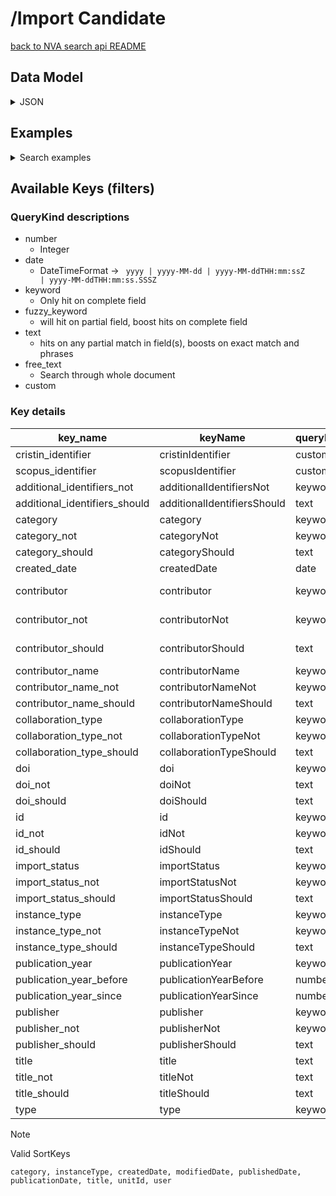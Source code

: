 # /Import Candidate

[back to NVA search api README](/README.md#nva-search-api)

## Data Model
<details>
<summary>JSON</summary>

```json
{
  "importStatus": {
    "candidateStatus": "NOT_IMPORTED",
    "modifiedDate": "2023-11-20T19:38:32.362135196Z"
  },
  "collaborationType": "NonCollaborative",
  "type": "ImportCandidateSummary",
  "publicationInstance": {
    "volume": "60",
    "issue": "3",
    "articleNumber": "036102",
    "type": "AcademicArticle"
  },
  "associatedArtifacts": [],
  "journal": {
    "id": "https://api.dev.nva.aws.unit.no/publication-channels-v2/journal/899497CD-FC96-431D-BE38-5B10F1428969/2021",
    "type": "Journal"
  },
  "createdDate": "2023-11-20T19:38:32.361612653Z",
  "totalVerifiedContributors": 0,
  "mainTitle": "All-optical multi-wavelength regenerator based on four-wave mixing",
  "organizations": [],
  "additionalIdentifiers": [
    {
      "sourceName": "Scopus",
      "type": "AdditionalIdentifier",
      "value": "2-s2.0-85104787031"
    },
    {
      "sourceName": "Cristin",
      "type": "AdditionalIdentifier",
      "value": "3212342"
    }
  ],
  "publicationYear": "2021",
  "id": "https://api.dev.nva.aws.unit.no/publication/import-candidate/018bee3ddae4-653812a8-ed19-469b-8078-c3b488f71f74",
  "contributors": [
    {
      "sequence": 1,
      "role": {
        "type": "Creator"
      },
      "identity": {
        "name": "Muhammad Usama Khan",
        "type": "Identity"
      },
      "correspondingAuthor": false,
      "affiliations": [
        {
          "type": "Organization",
          "labels": {
            "en": "National University of Sciences and Technology, School of Electrical Engineering and Computer Science"
          }
        }
      ],
      "type": "Contributor"
    },
    {
      "sequence": 2,
      "role": {
        "type": "Creator"
      },
      "identity": {
        "name": "Abdulah Jeza Aljohani",
        "type": "Identity"
      },
      "correspondingAuthor": false,
      "affiliations": [
        {
          "id": "https://api.dev.nva.aws.unit.no/cristin/organization/54400004.0.0.0",
          "type": "Organization",
          "labels": {
            "nb": "King Abdul Aziz University",
            "en": "King Abdul Aziz University"
          }
        }
      ],
      "type": "Contributor"
    },
    {
      "sequence": 3,
      "role": {
        "type": "Creator"
      },
      "identity": {
        "name": "Aamir Gulistan",
        "orcId": "https://orcid.org/0000-0002-9520-4211",
        "type": "Identity"
      },
      "correspondingAuthor": false,
      "affiliations": [
        {
          "id": "https://api.dev.nva.aws.unit.no/cristin/organization/20277.0.0.0",
          "type": "Organization",
          "labels": {
            "nb": "Simula Metropolitan Center for Digital Engineering"
          }
        },
        {
          "id": "https://api.dev.nva.aws.unit.no/cristin/organization/7498.0.0.0",
          "type": "Organization",
          "labels": {
            "nb": "Simula Research Laboratory"
          }
        }
      ],
      "type": "Contributor"
    },
    {
      "sequence": 4,
      "role": {
        "type": "Creator"
      },
      "identity": {
        "name": "Salman Ghafoor",
        "orcId": "https://orcid.org/0000-0002-1031-4471",
        "type": "Identity"
      },
      "correspondingAuthor": true,
      "affiliations": [
        {
          "type": "Organization",
          "labels": {
            "en": "National University of Sciences and Technology, School of Electrical Engineering and Computer Science"
          }
        }
      ],
      "type": "Contributor"
    }
  ],
  "doi": "https://doi.org/10.1117/1.OE.60.3.036102",
  "totalContributors": 4
}

```

</details>

## Examples

<details>
<summary>Search examples</summary>


### By a specific contributor

```http request
GET /search/resources?contributor=https%3A%2F%2Fapi.test.nva.aws.unit.no%2Fcristin%2Fperson%2F538786 HTTP/1.1
Host: api.test.nva.aws.unit.no
Accept: application/json

```

### By title

```http request
GET /search/resources?title=My+very+specific+title HTTP/1.1
Host: api.test.nva.aws.unit.no
Accept: application/json

```

### By category

```http request
GET /search/resources?category=AcademicArticle&category=AcademicMonograph HTTP/1.1
Host: api.test.nva.aws.unit.no
Accept: application/json

```

### Free text

```http request
GET /search/resources?searchQuery=Some+specific+phrase HTTP/1.1
Host: api.test.nva.aws.unit.no
Accept: application/json

```

</details>

## Available Keys (filters)

### QueryKind descriptions
* number
  * Integer
* date
  * DateTimeFormat -> <code> yyyy | yyyy-MM-dd | yyyy-MM-ddTHH:mm:ssZ | yyyy-MM-ddTHH:mm:ss.SSSZ</code>
* keyword
  * Only hit on complete field
* fuzzy_keyword
  * will hit on partial field, boost hits on complete field
* text
  * hits on any partial match in field(s), boosts on exact match and phrases
* free_text
  * Search through whole document
* custom

### Key details

| key_name                      | keyName                     | queryKind | scope                    | paths                                                                |
|-------------------------------|-----------------------------|-----------|--------------------------|----------------------------------------------------------------------|
| cristin_identifier            | cristinIdentifier           | custom    | all_items                | CRISTIN_IDENTIFIER                                                   |
| scopus_identifier             | scopusIdentifier            | custom    | all_items                | SCOPUS_IDENTIFIER                                                    |
| additional_identifiers_not    | additionalIdentifiersNot    | keyword   | no_items                 | additionalIdentifiers.value.keyword                                  |
| additional_identifiers_should | additionalIdentifiersShould | text      | one_or_more_item         | additionalIdentifiers.value                                          |
| category                      | category                    | keyword   | all_items                | publicationInstance.type                                             |
| category_not                  | categoryNot                 | keyword   | no_items                 | publicationInstance.type                                             |
| category_should               | categoryShould              | text      | one_or_more_item         | publicationInstance.type                                             |
| created_date                  | createdDate                 | date      | all_items                | createdDate                                                          |
| contributor                   | contributor                 | keyword   | all_items                | contributors.identity.id.keyword, contributors.identity.name.keyword |
| contributor_not               | contributorNot              | keyword   | no_items                 | contributors.identity.id.keyword, contributors.identity.name.keyword |
| contributor_should            | contributorShould           | text      | one_or_more_item         | contributors.identity.id, contributors.identity.name                 |
| contributor_name              | contributorName             | keyword   | all_items                | contributors.identity.name.keyword                                   |
| contributor_name_not          | contributorNameNot          | keyword   | no_items                 | contributors.identity.name.keyword                                   |
| contributor_name_should       | contributorNameShould       | text      | one_or_more_item         | contributors.identity.name                                           |
| collaboration_type            | collaborationType           | keyword   | all_items                | collaborationType.keyword                                            |
| collaboration_type_not        | collaborationTypeNot        | keyword   | no_items                 | collaborationType.keyword                                            |
| collaboration_type_should     | collaborationTypeShould     | text      | one_or_more_item         | collaborationType                                                    |
| doi                           | doi                         | keyword   | all_items                | doi.keyword                                                          |
| doi_not                       | doiNot                      | text      | no_items                 | doi                                                                  |
| doi_should                    | doiShould                   | text      | one_or_more_item         | doi                                                                  |
| id                            | id                          | keyword   | all_items                | id.keyword                                                           |
| id_not                        | idNot                       | keyword   | no_items                 | id.keyword                                                           |
| id_should                     | idShould                    | text      | one_or_more_item         | id                                                                   |
| import_status                 | importStatus                | keyword   | all_items                | importStatus.candidateStatus.keyword                                 |
| import_status_not             | importStatusNot             | keyword   | no_items                 | importStatus.candidateStatus.keyword                                 |
| import_status_should          | importStatusShould          | text      | one_or_more_item         | importStatus.candidateStatus                                         |
| instance_type                 | instanceType                | keyword   | all_items                | publicationInstance.type                                             |
| instance_type_not             | instanceTypeNot             | keyword   | no_items                 | publicationInstance.type                                             |
| instance_type_should          | instanceTypeShould          | text      | one_or_more_item         | publicationInstance.type                                             |
| publication_year              | publicationYear             | keyword   | all_items                | publicationYear.keyword                                              |
| publication_year_before       | publicationYearBefore       | number    | less_than                | publicationYear                                                      |
| publication_year_since        | publicationYearSince        | number    | greater_than_or_equal_to | publicationYear                                                      |
| publisher                     | publisher                   | keyword   | all_items                | publisher.id.keyword                                                 |
| publisher_not                 | publisherNot                | keyword   | no_items                 | publisher.id.keyword                                                 |
| publisher_should              | publisherShould             | text      | one_or_more_item         | publisher.id                                                         |
| title                         | title                       | text      | all_items                | mainTitle                                                            |
| title_not                     | titleNot                    | text      | no_items                 | mainTitle                                                            |
| title_should                  | titleShould                 | text      | one_or_more_item         | mainTitle                                                            |
| type                          | type                        | keyword   | all_items                | type.keyword                                                         |

> [!NOTE]
> <p>Valid SortKeys </p>
>
> ```
> category, instanceType, createdDate, modifiedDate, publishedDate, publicationDate, title, unitId, user
> ```
